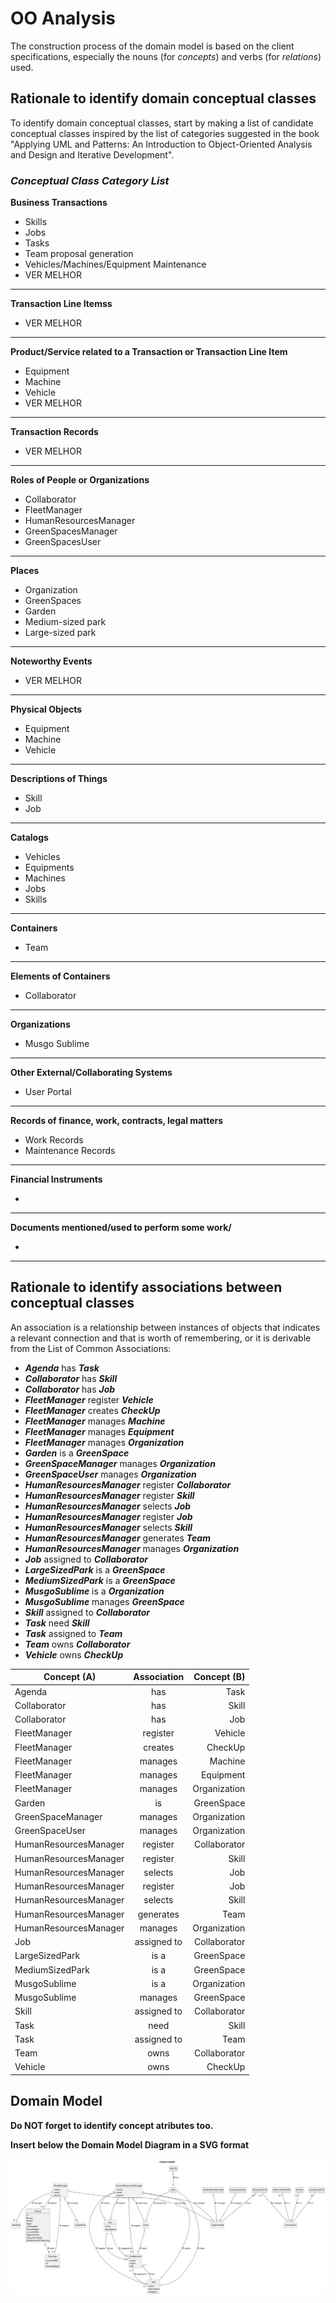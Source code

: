 # OO Analysis

The construction process of the domain model is based on the client specifications, especially the nouns (for _concepts_) and verbs (for _relations_) used.

## Rationale to identify domain conceptual classes
To identify domain conceptual classes, start by making a list of candidate conceptual classes inspired by the list of categories suggested in the book "Applying UML and Patterns: An Introduction to Object-Oriented Analysis and Design and Iterative Development".


### _Conceptual Class Category List_

**Business Transactions**

* Skills 
* Jobs 
* Tasks 
* Team proposal generation 
* Vehicles/Machines/Equipment Maintenance
* VER MELHOR

---

**Transaction Line Itemss**

* VER MELHOR

---

**Product/Service related to a Transaction or Transaction Line Item**

* Equipment
* Machine
* Vehicle
* VER MELHOR

---

**Transaction Records**

* VER MELHOR

---  

**Roles of People or Organizations**

* Collaborator
* FleetManager
* HumanResourcesManager
* GreenSpacesManager 
* GreenSpacesUser

---

**Places**

* Organization
* GreenSpaces
* Garden
* Medium-sized park
* Large-sized park

---

**Noteworthy Events**

* VER MELHOR

---

**Physical Objects**

* Equipment
* Machine
* Vehicle

---

**Descriptions of Things**

* Skill
* Job

---

**Catalogs**

* Vehicles
* Equipments
* Machines
* Jobs
* Skills

---

**Containers**

* Team

---

**Elements of Containers**

* Collaborator

---

**Organizations**

* Musgo Sublime

---

**Other External/Collaborating Systems**

* User Portal

---

**Records of finance, work, contracts, legal matters**

* Work Records
* Maintenance Records

---

**Financial Instruments**

* 

---

**Documents mentioned/used to perform some work/**

* 

---


## Rationale to identify associations between conceptual classes

An association is a relationship between instances of objects that indicates a relevant connection and that is worth of remembering, or it is derivable from the List of Common Associations:

- **_Agenda_** has **_Task_**
- **_Collaborator_** has **_Skill_**
- **_Collaborator_** has **_Job_**
- **_FleetManager_** register **_Vehicle_**
- **_FleetManager_** creates **_CheckUp_**
- **_FleetManager_** manages **_Machine_**
- **_FleetManager_** manages **_Equipment_**
- **_FleetManager_** manages **_Organization_**
- **_Garden_** is a **_GreenSpace_**
- **_GreenSpaceManager_** manages **_Organization_**
- **_GreenSpaceUser_** manages **_Organization_**
- **_HumanResourcesManager_** register **_Collaborator_**
- **_HumanResourcesManager_** register **_Skill_**
- **_HumanResourcesManager_** selects **_Job_**
- **_HumanResourcesManager_** register **_Job_**
- **_HumanResourcesManager_** selects **_Skill_**
- **_HumanResourcesManager_** generates **_Team_**
- **_HumanResourcesManager_** manages **_Organization_**
- **_Job_** assigned to **_Collaborator_**
- **_LargeSizedPark_** is a **_GreenSpace_**
- **_MediumSizedPark_** is a **_GreenSpace_**
- **_MusgoSublime_** is a **_Organization_**
- **_MusgoSublime_** manages **_GreenSpace_**
- **_Skill_** assigned to **_Collaborator_**
- **_Task_** need **_Skill_**
- **_Task_** assigned to **_Team_**
- **_Team_** owns **_Collaborator_**
- **_Vehicle_** owns **_CheckUp_**

| Concept (A) 		        | Association   	 |  Concept (B) |
|-----------------------|:---------------:|-------------:|
| Agenda                |       has       |         Task |
| Collaborator          |       has       |        Skill |
| Collaborator          |       has       |          Job |
| FleetManager          |    register     |      Vehicle |
| FleetManager          |     creates     |      CheckUp |
| FleetManager          |     manages     |      Machine |
| FleetManager          |     manages     |    Equipment |
| FleetManager          |     manages     | Organization |
| Garden                |       is        |   GreenSpace |
| GreenSpaceManager     |     manages     | Organization |
| GreenSpaceUser        |     manages     | Organization |
| HumanResourcesManager |    register     | Collaborator |
| HumanResourcesManager |    register     |        Skill |
| HumanResourcesManager |     selects     |          Job |
| HumanResourcesManager |    register     |          Job |
| HumanResourcesManager |     selects     |        Skill |
| HumanResourcesManager |    generates    |         Team |
| HumanResourcesManager |     manages     | Organization |
| Job                   |   assigned to   | Collaborator |
| LargeSizedPark        |      is a       |   GreenSpace |
| MediumSizedPark       |      is a       |   GreenSpace |
| MusgoSublime          |      is a       | Organization |
| MusgoSublime          |     manages     |   GreenSpace |
| Skill                 |   assigned to   | Collaborator |
| Task                  |      need       |        Skill |
| Task                  |   assigned to   |         Team |
| Team                  |      owns       | Collaborator |
| Vehicle               |      owns       |      CheckUp |


## Domain Model

**Do NOT forget to identify concept atributes too.**

**Insert below the Domain Model Diagram in a SVG format**

![Domain Model](svg/project-domain-model.svg)